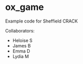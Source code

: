 # ox_game
Example code for Sheffield CRACK

Collaborators:
- Heloise S
- James B
- Emma D
- Lydia M
